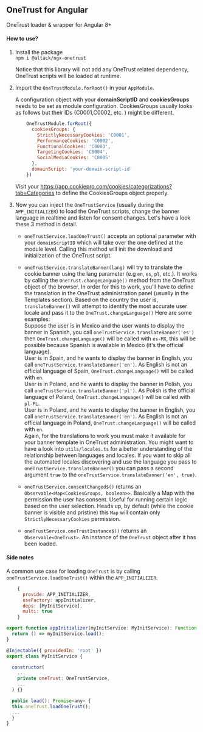 ## OneTrust for Angular
OneTrust loader & wrapper for Angular 8+

#### How to use?
1. Install the package  
    `npm i @altack/ngx-onetrust`  
    
     Notice that this library will not add any OneTrust related dependency, OneTrust scripts will be loaded at runtime.

2. Import the `OneTrustModule.forRoot()` in your `AppModule`.
    
    A configuration object with your **domainScriptID** and **cookiesGroups** needs to be set as module configuration.
    CookiesGroups usually looks as follows but their IDs (C0001,C0002, etc. ) might be different.  
    ```javascript
        OneTrustModule.forRoot({
          cookiesGroups: {
            StrictlyNecessaryCookies: 'C0001',
            PerformanceCookies: 'C0002',
            FunctionalCookies: 'C0003',
            TargetingCookies: 'C0004',
            SocialMediaCookies: 'C0005'
          },
          domainScript: 'your-domain-script-id'
        })
    ```  

    Visit your https://app.cookiepro.com/cookies/categorizations?tab=Categories to define the CookiesGroups object properly.  
    
4. Now you can inject the `OneTrustService` (usually during the `APP_INITIALIZER`) to load the OneTrust scripts, change the banner language in realtime and listen for consent changes.
Let's have a look these 3 method in detail.  

    - `oneTrustService.loadOneTrust()` accepts an optional parameter with your `domainScriptID` which will take over the one defined at the module level.
    Calling this method will init the download and initialization of the OneTrust script.
    
    - `oneTrustService.translateBanner(lang)` will try to translate the cookie banner using the lang parameter (e.g `en`, `es`, `pl`, etc.). 
    It works by calling the `OneTrust.changeLanguage()` method from the OneTrust object of the browser. In order for this to work, you'll have to define the translation in the OneTrust administration panel (usually in the Templates section).
    Based on the country the user is, `translateBanner()` will attempt to identify the most accurate user locale and pass it to the `OneTrust.changeLanguage()` Here are some examples:  
    Suppose the user is in Mexico and the user wants to display the banner in Spanish, you call `oneTrustService.translateBanner('es')` then `OneTrust.changeLanguage()` will be called with `es-MX`, this will be possible because Spanish is available in Mexico (it's the official language).  
    User is in Spain, and he wants to display the banner in English, you call `oneTrustService.translateBanner('en')`. As English is not an official language of Spain, `OneTrust.changeLanguage()` will be called with `en`.  
    User is in Poland, and he wants to display the banner in Polish, you call `oneTrustService.translateBanner('pl')`. As Polish is the official language of Poland, `OneTrust.changeLanguage()` will be called with `pl-PL`.  
    User is in Poland, and he wants to display the banner in English, you call `oneTrustService.translateBanner('en')`. As English is not an official language in Poland, `OneTrust.changeLanguage()` will be called with `en`.  
    Again, for the translations to work you must make it available for your banner template in OneTrust administration. You might want to have a look into `utils/locales.ts` for a better understanding of the relationship between languages and locales.
    If you want to skip all the automated locales discovering and use the language you pass to `oneTrustService.translateBanner()` you can pass a second argument `true` to the `oneTrustService.translateBanner('en', true)`.

    - `oneTrustService.consentChanged$()` returns an `Observable<Map<CookiesGroups, boolean>>`. Basically a Map with the permission the user has consent. Useful for running certain logic based on the user selection. Heads up, by default (while the cookie banner is visible and pristine) this `Map` will contain only `StrictlyNecessaryCookies` permission.

    - `oneTrustService.oneTrustInstance$()` returns an `Observable<OneTrust>`. An instance of the `OneTrust` object after it has been loaded.   
    

#### Side notes
A common use case for loading `OneTrust` is by calling `oneTrustService.loadOneTrust()` within the `APP_INITIALIZER`.
```javascript
    {
      provide: APP_INITIALIZER,
      useFactory: appInitializer,
      deps: [MyInitService],
      multi: true
    }
```

```javascript
export function appInitializer(myInitService: MyInitService): Function {
  return () => myInitService.load();
}
```

```javascript
@Injectable({ providedIn: 'root' })
export class MyInitService {

  constructor(
    ...
    private oneTrust: OneTrustService,
    ...
  ) {}

  public load(): Promise<any> {
  this.oneTrust.loadOneTrust();
  ...
  }
}
```
